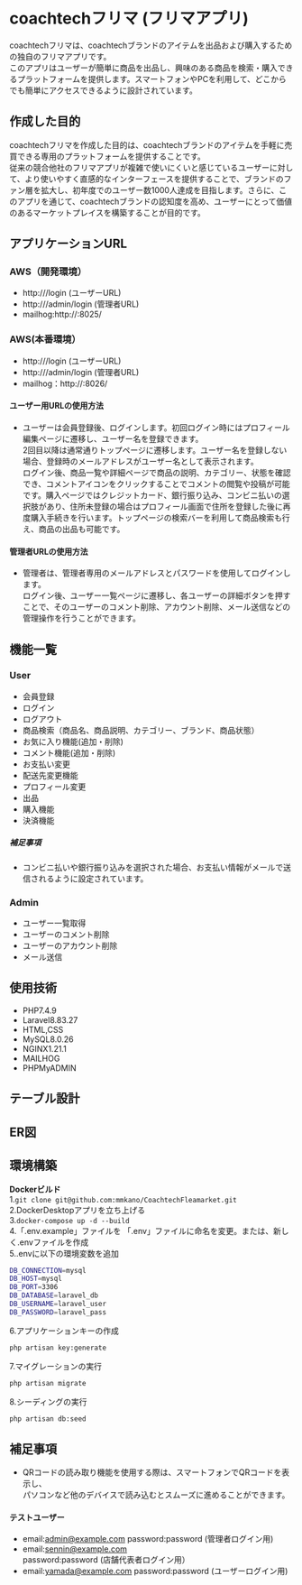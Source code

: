 # coachtechフリマ (フリマアプリ)
coachtechフリマは、coachtechブランドのアイテムを出品および購入するための独自のフリマアプリです。<br>このアプリはユーザーが簡単に商品を出品し、興味のある商品を検索・購入できるプラットフォームを提供します。スマートフォンやPCを利用して、どこからでも簡単にアクセスできるように設計されています。


## 作成した目的  
coachtechフリマを作成した目的は、coachtechブランドのアイテムを手軽に売買できる専用のプラットフォームを提供することです。<br>従来の競合他社のフリマアプリが複雑で使いにくいと感じているユーザーに対して、より使いやすく直感的なインターフェースを提供することで、ブランドのファン層を拡大し、初年度でのユーザー数1000人達成を目指します。さらに、このアプリを通じて、coachtechブランドの認知度を高め、ユーザーにとって価値のあるマーケットプレイスを構築することが目的です。


## アプリケーションURL    

### AWS（開発環境）  
* http:///login (ユーザーURL)
* http:///admin/login (管理者URL)
* mailhog:http://:8025/  

### AWS(本番環境）  
* http:///login (ユーザーURL)
* http:///admin/login (管理者URL)
* mailhog：http://:8026/

#### ユーザー用URLの使用方法
* ユーザーは会員登録後、ログインします。初回ログイン時にはプロフィール編集ページに遷移し、ユーザー名を登録できます。<br>2回目以降は通常通りトップページに遷移します。ユーザー名を登録しない場合、登録時のメールアドレスがユーザー名として表示されます。<br>ログイン後、商品一覧や詳細ページで商品の説明、カテゴリー、状態を確認でき、コメントアイコンをクリックすることでコメントの閲覧や投稿が可能です。購入ページではクレジットカード、銀行振り込み、コンビニ払いの選択肢があり、住所未登録の場合はプロフィール画面で住所を登録した後に再度購入手続きを行います。トップページの検索バーを利用して商品検索も行え、商品の出品も可能です。

#### 管理者URLの使用方法
* 管理者は、管理者専用のメールアドレスとパスワードを使用してログインします。<br>ログイン後、ユーザー一覧ページに遷移し、各ユーザーの詳細ボタンを押すことで、そのユーザーのコメント削除、アカウント削除、メール送信などの管理操作を行うことができます。

## 機能一覧

### User
* 会員登録
* ログイン
* ログアウト
* 商品検索（商品名、商品説明、カテゴリー、ブランド、商品状態）
* お気に入り機能(追加・削除)
* コメント機能(追加・削除)
* お支払い変更
* 配送先変更機能
* プロフィール変更
* 出品
* 購入機能
* 決済機能
  
##### 補足事項
* コンビニ払いや銀行振り込みを選択された場合、お支払い情報がメールで送信されるように設定されています。


### Admin
* ユーザー一覧取得
* ユーザーのコメント削除
* ユーザーのアカウント削除
* メール送信

	
## 使用技術
* PHP7.4.9
* Laravel8.83.27 
* HTML,CSS  
* MySQL8.0.26    
* NGINX1.21.1  
* MAILHOG  
* PHPMyADMIN  


## テーブル設計  


## ER図  


## 環境構築  

**Dockerビルド**  
1.`git clone git@github.com:mmkano/CoachtechFleamarket.git`  
2.DockerDesktopアプリを立ち上げる  
3.`docker-compose up -d --build`    
4.「.env.example」ファイルを 「.env」ファイルに命名を変更。または、新しく.envファイルを作成  
5..envに以下の環境変数を追加  
 ```bash
DB_CONNECTION=mysql      
DB_HOST=mysql    
DB_PORT=3306
DB_DATABASE=laravel_db  
DB_USERNAME=laravel_user   
DB_PASSWORD=laravel_pass
```    
6.アプリケーションキーの作成  
``` bash 
php artisan key:generate
```   
7.マイグレーションの実行  
```bash
php artisan migrate
```  
8.シーディングの実行 
``` bash
php artisan db:seed 
```     


## 補足事項
* QRコードの読み取り機能を使用する際は、スマートフォンでQRコードを表示し、<br>パソコンなど他のデバイスで読み込むとスムーズに進めることができます。

#### テストユーザー
* email:admin@example.com  password:password (管理者ログイン用)
* email:sennin@example.com password:password (店舗代表者ログイン用）
* email:yamada@example.com password:password (ユーザーログイン用)


